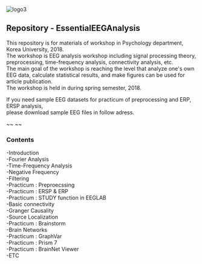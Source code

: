 ![logo3](https://user-images.githubusercontent.com/39327779/47071506-b01fc200-d22e-11e8-8747-a73cce70d04f.jpg)
## Repository - EssentialEEGAnalysis

This repository is for materials of workshop in Psychology department, Korea University, 2018.  
The workshop is EEG analysis workshop including signal processing theory, preprocessing, time-frequency analysis, connectivity analysis, etc.  
The main goal of the workshop is reaching the level that analyze one's own EEG data, calculate statistical results, and make figures can be used for article publication.  
The workshop is held in during spring semester, 2018.  

If you need sample EEG datasets for practicum of preprocessing and ERP, ERSP analysis,  
please download sample EEG files in follow adress.  

~~
~~


### Contents

-Introduction  
-Fourier Analysis  
-Time-Frequency Analysis  
-Negative Frequency  
-Filtering  
-Practicum : Preproecssing  
-Practicum : ERSP & ERP  
-Practicum : STUDY function in EEGLAB  
-Basic connectivity  
-Granger Causality  
-Source Localization  
-Practicum : Brainstorm  
-Brain Networks  
-Practicum : GraphVar  
-Practicum : Prism 7  
-Practicum : BrainNet Viewer  
-ETC
